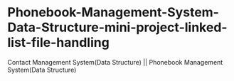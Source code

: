 # Phonebook-Management-System-Data-Structure-mini-project-linked-list-file-handling
Contact Management System(Data Structure) || Phonebook Management System(Data Structure)
